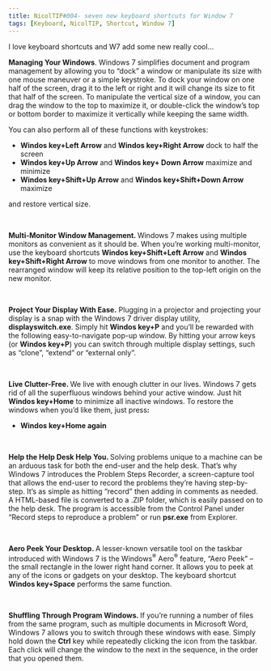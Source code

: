 ```yaml
---
title: NicolTIP#004- seven new keyboard shortcuts for Window 7
tags: [Keyboard, NicolTIP, Shortcut, Window 7]
---
```

<p>I love keyboard shortcuts and W7 add some new really cool…</p>  <p><a name="Tip1"><b>Managing Your Windows</b></a>. Windows 7 simplifies document and program management by allowing you to “dock” a window or manipulate its size with one mouse maneuver or a simple keystroke. To dock your window on one half of the screen, drag it to the left or right and it will change its size to fit that half of the screen. To manipulate the vertical size of a window, you can drag the window to the top to maximize it, or double-click the window’s top or bottom border to maximize it vertically while keeping the same width. </p>  <p>You can also perform all of these functions with keystrokes: </p>  <ul>   <li><b>Windos key+Left Arrow</b> and <b>Windos key</b><b>+Right Arrow</b> dock to half the screen </li>    <li><b><b>Windos key</b>+Up Arrow</b> and <b><b>Windos key</b>+ Down Arrow</b> maximize and minimize </li>    <li><b><b>Windos key</b>+Shift+Up Arrow</b> and <b><b>Windos key</b>+Shift+Down Arrow</b> maximize </li> </ul>  <p>and restore vertical size.</p>  <p>&#160;</p>  <p><a name="Tip2"><b>Multi-Monitor Window Management.</b></a><b> </b>Windows 7 makes using multiple monitors as convenient as it should be. When you’re working multi-monitor, use the keyboard shortcuts <b><b>Windos key</b>+Shift+Left Arrow</b> and <b><b>Windos key</b>+Shift+Right Arrow</b> to move windows from one monitor to another. The rearranged window will keep its relative position to the top-left origin on the new monitor.</p>  <p>&#160;</p>  <p><a name="Tip3"><b>Project Your Display With Ease.</b></a> Plugging in a projector and projecting your display is a snap with the Windows 7 driver display utility, <b>displayswitch.exe</b>. Simply hit <b><b>Windos key</b>+P</b> and you’ll be rewarded with the following easy-to-navigate pop-up window. By hitting your arrow keys (or <b>Windos key</b><b>+P</b>) you can switch through multiple display settings, such as “clone”, “extend” or “external only”.</p>  <p>&#160;</p>  <p><a name="Tip4"><b>Live Clutter-Free.</b></a><b> </b>We live with enough clutter in our lives. Windows 7 gets rid of all the superfluous windows behind your active window. Just hit <b><b>Windos key</b>+Home</b> to minimize all inactive windows. To restore the windows when you’d like them, just press<strong>:</strong></p>  <ul>   <li><b><b>Windos key</b>+Home again</b></li> </ul>  <p>&#160;</p>  <p><a name="Tip5"><b>Help the Help Desk Help You.</b></a><b> </b>Solving problems unique to a machine can be an arduous task for both the end-user and the help desk. That’s why Windows 7 introduces the Problem Steps Recorder, a screen-capture tool that allows the end-user to record the problems they’re having step-by-step. It’s as simple as hitting “record” then adding in comments as needed. A HTML-based file is converted to a .ZIP folder, which is easily passed on to the help desk. The program is accessible from the Control Panel under “Record steps to reproduce a problem” or run <b>psr.exe</b> from Explorer.</p>  <p>&#160;</p>  <p><a name="Tip6"><b>Aero Peek Your Desktop.</b></a><b> </b>A lesser-known versatile tool on the taskbar introduced with Windows 7 is the Windows<sup>®</sup> Aero<sup>®</sup> feature, “Aero Peek” – the small rectangle in the lower right hand corner. It allows you to peek at any of the icons or gadgets on your desktop. The keyboard shortcut <b><b>Windos key</b>+Space</b> performs the same function.</p>  <p>&#160;</p>  <p><a name="Tip7"><b>Shuffling Through Program Windows.</b></a><b> </b>If you’re running a number of files from the same program, such as multiple documents in Microsoft Word, Windows 7 allows you to switch through these windows with ease. Simply hold down the <b>Ctrl</b> key while repeatedly clicking the icon from the taskbar. Each click will change the window to the next in the sequence, in the order that you opened them.</p>
